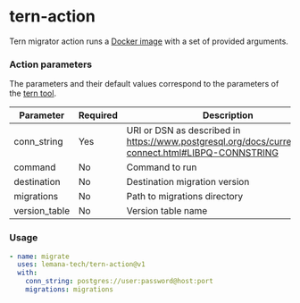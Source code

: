 # tern-action

Tern migrator action runs a [Docker image](https://github.com/lemana-tech/tern/pkgs/container/tern) with a set of provided arguments.

### Action parameters

The parameters and their default values correspond to the parameters of the [tern tool](https://github.com/jackc/tern?tab=readme-ov-file#configuration).

| Parameter     | Required | Description                                                                                            | Default value         |
| ------------- | -------- | ------------------------------------------------------------------------------------------------------ | --------------------- |
| conn_string   | Yes      | URI or DSN as described in https://www.postgresql.org/docs/current/libpq-connect.html#LIBPQ-CONNSTRING |                       |
| command       | No       | Command to run                                                                                         | migrate               |
| destination   | No       | Destination migration version                                                                          | last                  |
| migrations    | No       | Path to migrations directory                                                                           | .                     |
| version_table | No       | Version table name                                                                                     | public.schema_version |

### Usage

```yml
- name: migrate
  uses: lemana-tech/tern-action@v1
  with:
    conn_string: postgres://user:password@host:port
    migrations: migrations
```

